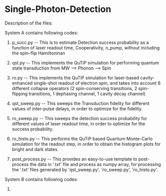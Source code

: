 # Single-Photon-Detection

Description of the files:

System A contains following codes:

1. p_succ.py -- This is to estimate Detection success probability as a function of laser readout time, Cooperativity, n_pump, without including the spin-flip Hamiltoninan

2. qst.py -- This implements the QuTiP simulation for performing quantum state transduction from MW --> Phonon --> Spin
   
3. ro.py -- This implements the QuTiP simulation for laser-based cavity-enhanced single-shot readout of electron spin, and takes into account 6 different collapse operators (2 spin-conserving transitions, 2 spin-flipping transitions, 1 dephasing channel, 1 cavity decay channel)
   
4. qst_sweep.py -- This sweeps the Transduction fidelity for different values of inter-pulse delays, in order to optimize for the fidelity.

5. ro_sweep.py -- This sweeps the detection success probability for different values of laser readout time, in order to optimize for the success probability.

6. ro_histo.py -- This performs the QuTiP based Quantum Monte-Carlo simulation for the readout step, in order to obtain the histogram plots for bright and dark states.

7. post_process.py -- This provides an easy-to-use template to post-process the data in '.txt' file and process as numpy array, for processing the '.txt' files generated by 'qst_sweep.py', 'ro_sweep.py', 'ro_histo.py'.

System B contains following codes:

1. 

